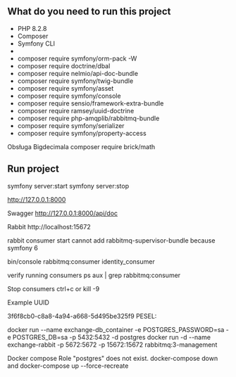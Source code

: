 
## What do you need to run this project
- PHP 8.2.8
- Composer 
- Symfony CLI
- 
- composer require symfony/orm-pack -W
- composer require doctrine/dbal
- composer require nelmio/api-doc-bundle 
- composer require symfony/twig-bundle 
- composer require symfony/asset
- composer require symfony/console
- composer require sensio/framework-extra-bundle 
- composer require ramsey/uuid-doctrine
- composer require php-amqplib/rabbitmq-bundle
- composer require symfony/serializer
- composer require symfony/property-access



Obsługa Bigdecimala
composer require brick/math

## Run project 
symfony server:start
symfony server:stop

http://127.0.0.1:8000    

Swagger
http://127.0.0.1:8000/api/doc

Rabbit
http://localhost:15672

rabbit consumer start
cannot add rabbitmq-supervisor-bundle because symfony 6 

bin/console rabbitmq:consumer identity_consumer

verify running consumers
ps aux | grep rabbitmq:consumer

Stop consumers
ctrl+c or 
kill -9 <PID>

Example UUID 

3f6f8cb0-c8a8-4a94-a668-5d495be325f9
PESEL: 

docker run --name exchange-db_container -e POSTGRES_PASSWORD=sa -e POSTGRES_DB=sa -p 5432:5432 -d postgres
docker run -d --name exchange-rabbit -p 5672:5672 -p 15672:15672 rabbitmq:3-management


Docker compose
Role "postgres" does not exist.
docker-compose down and docker-compose up --force-recreate